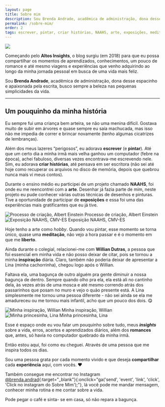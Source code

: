 ```yaml
---
layout: page
title: Sobre mim
description: Sou Brenda Andrade, acadêmica de administração, dona desse espacinho e apaixonada pela escrita, busco sempre a beleza nas pequenas simplicidades da vida.
permalink: /sobre-mim/
order: 2
tags: escrever, pintar, criar histórias, NAAHS, arte, exposições, meditação, Willian Dutras, inspiração, romances, experiências
---
```


<style media="screen">
.widget.about{display: none;}
.widget:nth-child(2){margin-top: 0;}
</style>

<img src="../assets/img/about-me-full.jpg" class="img-responsive">

Começando pelo **Altos Insights**, o blog surgiu (em 2018) para que eu possa compartilhar os momentos de aprendizados, conhecimentos, um pouco de romance e até mesmo viagens e experiências que venho adquirindo ao longo da minha jornada pessoal em busca de uma vida mais feliz.

 Sou **Brenda Andrade**, acadêmica de administração, dona desse espacinho e apaixonada pela escrita, busco sempre a beleza nas pequenas simplicidades da vida.

---

## Um pouquinho da minha história

Eu sempre fui uma criança bem arteira, se não uma menina difícil. Gostava muito de subir em árvores e quase sempre eu saía machucada, mas isso não me impedia de correr e brincar novamente (tenho algumas cicatrizes de lembranças).

Além dos meus lazeres “perigosos”, eu adorava **escrever** (e **pintar**). Até que um certo dia a minha irmã mais velha ganhou um computador (febre na época), achei fabuloso, diversas vezes encontrava-me escrevendo nele. Sim, eu adorava **criar histórias**, até pensava em ser escritora (não sei até hoje como recuperar os arquivos no disco de memória, depois que quebrou nunca mais vi meus contos).

Durante o ensino médio eu participei de um projeto chamado **NAAHS**, foi onde eu me reencontrei com a **arte**. Desenhar já fazia parte de mim, neste projeto eu pude conhecer várias outras técnicas de desenhos e pinturas. Tive a oportunidade de participar de **exposições** e essa foi uma das experiências mais gratificantes que eu já tive.

<div class="polaroids">
  <div class="polaroid">
    <img src="../assets/img/tela-einstein.jpg" title="Processo de criação, Albert Einstein" alt="Processo de criação, Albert Einstein">
    <span>Processo de criação, Albert Einstein</span>
  </div>

  <div class="polaroid">
    <img src="../assets/img/exposicao-naahs.jpg" title="Exposição NAAHS, CMV-ES" alt="Exposição NAAHS, CMV-ES">
    <span>Exposição NAAHS, CMV-ES</span>
  </div>
</div>

Hoje tenho a arte como *hobby*. Quando vou pintar, esse momento se torna único, quase uma **meditação**, não vejo a hora passar e é o momento em que me **liberto**.

Ainda durante o colegial, relacionei-me com **Willian Dutras**, a pessoa que foi essencial em minha vida e não posso deixar de citar, pois se tornou a minha **inspiração** diária. Claro, também não poderia deixar de apresentar a Lina (minha cachorrinha), chegou logo após o Willian.

Faltava ela, uma bagunça de outro alguém pra gente diminuir a nossa bagunça de dentro. Sempre quando olho pra ela, ela está ali no cantinho dela, às vezes atrás de uma mosca e até mesmo correndo atrás dos passarinhos que posam no muro e vejo o quão presente está. A Lina simplesmente me tornou uma pessoa diferente  - não sei ainda se ela me amadureceu ou me tornou mais infantil, acho que um pouco dos dois. 😋

<div class="polaroids">
  <div class="polaroid">
    <img src="../assets/img/williandutras.jpg" title="Minha inspiração, Willian" alt="Minha inspiração, Willian">
    <span>Minha inspiração, Willian</span>
  </div>

  <div class="polaroid">
    <img src="../assets/img/lina.jpg" title="Minha princesinha, Lina" alt="Minha princesinha, Lina">
    <span>Minha princesinha, Lina</span>
  </div>
</div>

Esse é espaço onde eu vou falar um pouquinho sobre tudo, meus ***insights*** sobre a vida, erros, acertos e aprendizados diários, além dos **romances** que, antes, só havia no computador quebrado da minha irmã.

Então estou aqui, foi como eu cheguei. Através de uma pessoa que me inspira todos os dias.

Sou uma pessoa grata por cada momento vivido e que deseja **compartilhar** cada **experiência** aqui, com vocês. ❤️

Também consegue me encontrar no Instagram [@brenda.andrad](https://www.instagram.com/brenda.andrad){:target="_blank"}{:onclick="ga('send', 'event', 'link', 'click', 'Click no instagram do Sobre Mim');"}, lá você pode me mandar mensagem, conhecer minha rotina e me contar sobre a vida.

Pode pegar o café e sinta- se em casa, só não repara a bagunça.

<div class="adsmobile">
<ins class="adsbygoogle"
     style="display:block; text-align:center;"
     data-ad-layout="in-article"
     data-ad-format="fluid"
     data-ad-client="ca-pub-8078000237589807"
     data-ad-slot="9245457524"></ins>
<script>
     (adsbygoogle = window.adsbygoogle || []).push({});
</script>
</div>
